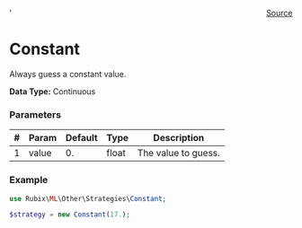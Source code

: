 <p><span style="float:right;"><a href="https://github.com/RubixML/RubixML/blob/master/src/Other/Strategies/Constant.php">Source</a></span></p>'

# Constant
Always guess a constant value.

**Data Type:** Continuous

### Parameters
| # | Param | Default | Type | Description |
|---|---|---|---|---|
| 1 | value | 0. | float | The value to guess. |

### Example
```php
use Rubix\ML\Other\Strategies\Constant;

$strategy = new Constant(17.);
```